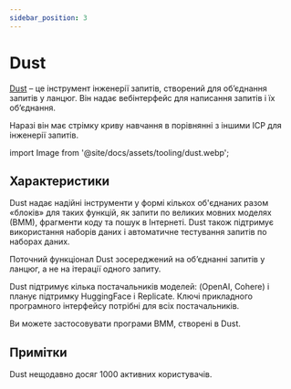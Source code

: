 ```yaml
---
sidebar_position: 3
---
```


# Dust

[Dust](https://dust.tt/) – це інструмент інженерії запитів, створений для об’єднання запитів у ланцюг. Він надає вебінтерфейс для написання запитів і їх об’єднання.

Наразі він має стрімку криву навчання в порівнянні з іншими ІСР для інженерії запитів.

import Image from '@site/docs/assets/tooling/dust.webp';

<div style={{textAlign: 'center'}}>
  <LazyLoadImage src={Image} style={{width: "750px"}} />
</div>

## Характеристики

Dust надає надійні інструменти у формі кількох об'єднаних разом «блоків» для таких функцій, як запити по великих мовних моделях (ВММ), фрагменти коду та пошук в Інтернеті. Dust також підтримує використання наборів даних і автоматичне тестування запитів по наборах даних.

Поточний функціонал Dust зосереджений на об’єднанні запитів у ланцюг, а не на ітерації одного запиту.

Dust підтримує кілька постачальників моделей: (OpenAI, Cohere) і планує підтримку HuggingFace і Replicate. Ключі прикладного програмного інтерфейсу потрібні для всіх постачальників.

Ви можете застосовувати програми ВММ, створені в Dust.

## Примітки

Dust нещодавно досяг 1000 активних користувачів.

